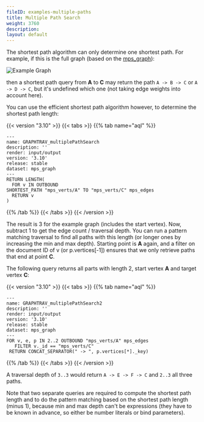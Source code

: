 ```yaml
---
fileID: examples-multiple-paths
title: Multiple Path Search
weight: 3760
description: 
layout: default
---
```

The shortest path algorithm can only determine one shortest path.
For example, if this is the full graph (based on the [mps_graph](../../graphs/#the-mps-graph)):

![Example Graph](/images/mps_graph.png)

then a shortest path query from **A** to **C** may return the path `A -> B -> C` or `A -> D -> C`, but it's undefined which one (not taking edge weights into account here).

You can use the efficient shortest path algorithm however, to determine the shortest path length:


 {{< version "3.10" >}}
{{< tabs >}}
{{% tab name="aql" %}}
```aql
---
name: GRAPHTRAV_multiplePathSearch
description: ''
render: input/output
version: '3.10'
release: stable
dataset: mps_graph
---
RETURN LENGTH(
  FOR v IN OUTBOUND
SHORTEST_PATH "mps_verts/A" TO "mps_verts/C" mps_edges
  RETURN v
)   
```
{{% /tab %}}
{{< /tabs >}}
{{< /version >}}
 



The result is 3 for the example graph (includes the start vertex). Now, subtract 1 to get the edge count / traversal depth. You can run a pattern matching traversal to find all paths with this length (or longer ones by increasing the min and max depth). Starting point is **A** again, and a filter on the document ID of v (or p.vertices[-1]) ensures that we only retrieve paths that end at point **C**.

The following query returns all parts with length 2, start vertex **A** and target vertex **C**:


 {{< version "3.10" >}}
{{< tabs >}}
{{% tab name="aql" %}}
```aql
---
name: GRAPHTRAV_multiplePathSearch2
description: ''
render: input/output
version: '3.10'
release: stable
dataset: mps_graph
---
FOR v, e, p IN 2..2 OUTBOUND "mps_verts/A" mps_edges
   FILTER v._id == "mps_verts/C"
 RETURN CONCAT_SEPARATOR(" -> ", p.vertices[*]._key)
```
{{% /tab %}}
{{< /tabs >}}
{{< /version >}}
 



A traversal depth of `3..3` would return `A -> E -> F -> C` and `2..3` all three paths.

Note that two separate queries are required to compute the shortest path length and to do the pattern matching based on the shortest path length (minus 1), because min and max depth can't be expressions (they have to be known in advance, so either be number literals or bind parameters).
